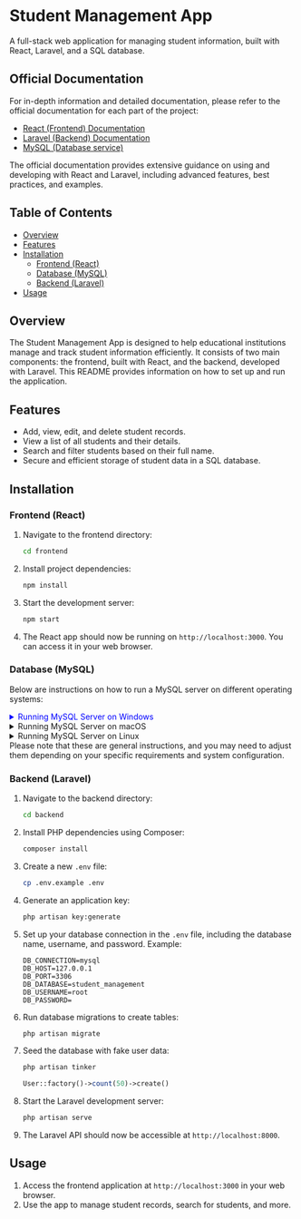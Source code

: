 # Student Management App

A full-stack web application for managing student information, built with React, Laravel, and a SQL database.

## Official Documentation

For in-depth information and detailed documentation, please refer to the official documentation for each part of the project:

- [React (Frontend) Documentation](https://legacy.reactjs.org/docs/getting-started.html)
- [Laravel (Backend) Documentation](https://laravel.com/docs/10.x/installation)
- [MySQL (Database service)](https://dev.mysql.com/doc/)

The official documentation provides extensive guidance on using and developing with React and Laravel, including advanced features, best practices, and examples.


## Table of Contents
- [Overview](#overview)
- [Features](#features)
- [Installation](#installation)
  - [Frontend (React)](#frontend-react)
  - [Database (MySQL)](#database-mysql)
  - [Backend (Laravel)](#backend-laravel)
- [Usage](#usage)

## Overview
The Student Management App is designed to help educational institutions manage and track student information efficiently. It consists of two main components: the frontend, built with React, and the backend, developed with Laravel. This README provides information on how to set up and run the application.

## Features
- Add, view, edit, and delete student records.
- View a list of all students and their details.
- Search and filter students based on their full name.
- Secure and efficient storage of student data in a SQL database.

## Installation
### Frontend (React)
1. Navigate to the frontend directory:
   ```bash
   cd frontend
   ```

2. Install project dependencies:
   ```bash
   npm install
   ```

3. Start the development server:
   ```bash
   npm start
   ```

4. The React app should now be running on `http://localhost:3000`. You can access it in your web browser.


### Database (MySQL)
Below are instructions on how to run a MySQL server on different operating systems:

<details>
  <summary style="color: blue;">Running MySQL Server on Windows</summary>

  ### Windows (Using XAMPP)

  1. **Download XAMPP**: Visit the [XAMPP download page](https://www.apachefriends.org/) and download the XAMPP installer for Windows.

  2. **Run the Installer**: Execute the downloaded installer and follow the installation wizard's instructions. You can select the components you need, including the MySQL server.

  3. **Start MySQL Server**: After installation, open the XAMPP Control Panel, and from there, start the MySQL server.

</details>

<details>
  <summary>Running MySQL Server on macOS</summary>

  ### macOS (Using MAMP)

  1. **Download and Install MAMP**: Visit the [MAMP website](https://www.mamp.info/en/) and download MAMP. Install it by following the installation instructions.

  2. **Start MAMP**: Open MAMP and click the "Start Servers" button to start the MySQL server.

  ### macOS (Using Homebrew)

  1. **Install Homebrew**: If you don't have Homebrew installed, follow the [Homebrew installation instructions](https://brew.sh/) to set it up.

  2. **Install MySQL**: Run the following command to install MySQL using Homebrew:
     ```sh
     brew install mysql
     ```

  3. **Start MySQL Server**: Once installation is complete, you can start the MySQL server with:
     ```sh
     brew services start mysql
     ```

</details>

<details>
  <summary>Running MySQL Server on Linux</summary>

  ### Linux (Ubuntu)

  1. **Update Package Lists**: Open a terminal and update your package lists:
     ```sh
     sudo apt update
     ```

  2. **Install MySQL Server**: Install the MySQL server package:
     ```sh
     sudo apt install mysql-server
     ```

  3. **Start MySQL Server**: After installation, you can start the MySQL server and enable it to run on system boot:
     ```sh
     sudo systemctl start mysql
     sudo systemctl enable mysql
     ```

</details>
Please note that these are general instructions, and you may need to adjust them depending on your specific requirements and system configuration.


### Backend (Laravel)
1. Navigate to the backend directory:
   ```bash
   cd backend
   ```

2. Install PHP dependencies using Composer:
   ```bash
   composer install
   ```

3. Create a new `.env` file:
   ```bash
   cp .env.example .env
   ```

4. Generate an application key:
   ```bash
   php artisan key:generate
   ```

5. Set up your database connection in the `.env` file, including the database name, username, and password. Example:
   ```env
   DB_CONNECTION=mysql
   DB_HOST=127.0.0.1
   DB_PORT=3306
   DB_DATABASE=student_management
   DB_USERNAME=root
   DB_PASSWORD=
   ```
   
6. Run database migrations to create tables:
   ```bash
   php artisan migrate
   ```
   
7. Seed the database with fake user data:
   ```bash
   php artisan tinker
   ```
   ```php
   User::factory()->count(50)->create()
   ```

8. Start the Laravel development server:
   ```bash
   php artisan serve
   ```

9. The Laravel API should now be accessible at `http://localhost:8000`.

## Usage
1. Access the frontend application at `http://localhost:3000` in your web browser.
2. Use the app to manage student records, search for students, and more.


